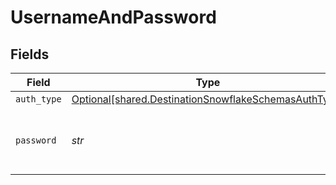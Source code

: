 # UsernameAndPassword


## Fields

| Field                                                                                                              | Type                                                                                                               | Required                                                                                                           | Description                                                                                                        |
| ------------------------------------------------------------------------------------------------------------------ | ------------------------------------------------------------------------------------------------------------------ | ------------------------------------------------------------------------------------------------------------------ | ------------------------------------------------------------------------------------------------------------------ |
| `auth_type`                                                                                                        | [Optional[shared.DestinationSnowflakeSchemasAuthType]](../../models/shared/destinationsnowflakeschemasauthtype.md) | :heavy_minus_sign:                                                                                                 | N/A                                                                                                                |
| `password`                                                                                                         | *str*                                                                                                              | :heavy_check_mark:                                                                                                 | Enter the password associated with the username.                                                                   |